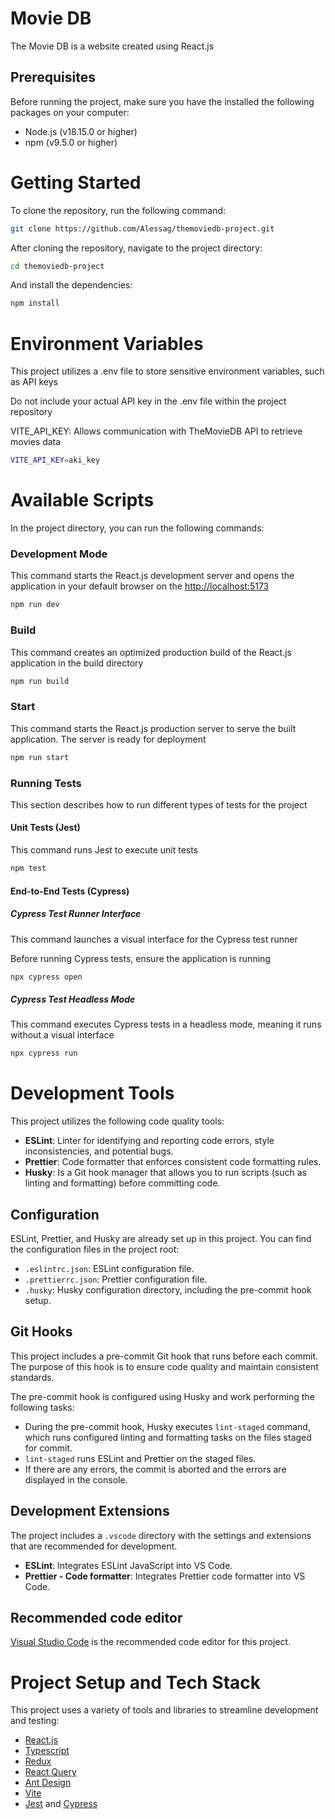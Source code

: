 # Movie DB

The Movie DB is a website created using React.js

## Prerequisites

Before running the project, make sure you have the installed the following packages on your computer:

- Node.js (v18.15.0 or higher)
- npm (v9.5.0 or higher)

# Getting Started

To clone the repository, run the following command:

```bash
git clone https://github.com/Alessag/themoviedb-project.git
```

After cloning the repository, navigate to the project directory:

```bash
cd themoviedb-project
```

And install the dependencies:

```bash
npm install
```

# Environment Variables

This project utilizes a .env file to store sensitive environment variables, such as API keys

Do not include your actual API key in the .env file within the project repository

VITE_API_KEY: Allows communication with TheMovieDB API to retrieve movies data

```bash
VITE_API_KEY=aki_key
```

# Available Scripts

In the project directory, you can run the following commands:

### **Development Mode**

This command starts the React.js development server and opens the application in your default browser on the [http://localhost:5173](http://localhost:5173)

```bash
npm run dev
```

### **Build**

This command creates an optimized production build of the React.js application in the build directory

```bash
npm run build
```

### **Start**

This command starts the React.js production server to serve the built application. The server is ready for deployment

```bash
npm run start
```

### **Running Tests**

This section describes how to run different types of tests for the project

#### **Unit Tests (Jest)**

This command runs Jest to execute unit tests

```bash
npm test
```

#### **End-to-End Tests (Cypress)**

##### **Cypress Test Runner Interface**

This command launches a visual interface for the Cypress test runner

Before running Cypress tests, ensure the application is running

```bash
npx cypress open
```

##### **Cypress Test Headless Mode**

This command executes Cypress tests in a headless mode, meaning it runs without a visual interface

```bash
npx cypress run
```

# Development Tools

This project utilizes the following code quality tools:

- **ESLint**: Linter for identifying and reporting code errors, style inconsistencies, and potential bugs.
- **Prettier**: Code formatter that enforces consistent code formatting rules.
- **Husky**: Is a Git hook manager that allows you to run scripts (such as linting and formatting) before committing code.

## **Configuration**

ESLint, Prettier, and Husky are already set up in this project. You can find the configuration files in the project root:

- `.eslintrc.json`: ESLint configuration file.
- `.prettierrc.json`: Prettier configuration file.
- `.husky`: Husky configuration directory, including the pre-commit hook setup.

## **Git Hooks**

This project includes a pre-commit Git hook that runs before each commit. The purpose of this hook is to ensure code quality and maintain consistent standards.

The pre-commit hook is configured using Husky and work performing the following tasks:

- During the pre-commit hook, Husky executes `lint-staged` command, which runs configured linting and formatting tasks on the files staged for commit.
- `lint-staged` runs ESLint and Prettier on the staged files.
- If there are any errors, the commit is aborted and the errors are displayed in the console.

## **Development Extensions**

The project includes a `.vscode` directory with the settings and extensions that are recommended for development.

- **ESLint**: Integrates ESLint JavaScript into VS Code.
- **Prettier - Code formatter**: Integrates Prettier code formatter into VS Code.

## **Recommended code editor**

[Visual Studio Code](https://code.visualstudio.com/) is the recommended code editor for this project.

# Project Setup and Tech Stack

This project uses a variety of tools and libraries to streamline development and testing:

- [React.js](https://react.dev/)
- [Typescript](https://www.typescriptlang.org/)
- [Redux](https://redux-toolkit.js.org/)
- [React Query](https://tanstack.com/)
- [Ant Design](https://ant.design/)
- [Vite](https://vitejs.dev/)
- [Jest](https://jestjs.io/) and [Cypress](https://www.cypress.io/)
